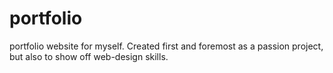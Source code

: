 # portfolio
portfolio website for myself. Created first and foremost as a passion project, but also to show off web-design skills. 